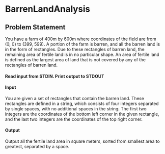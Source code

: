 # BarrenLandAnalysis

## Problem Statement

You have a farm of 400m by 600m where coordinates of the field are from (0, 0) to (399, 599). A portion of the farm is 
barren, and all the barren land is in the form of rectangles. Due to these rectangles of barren land, the remaining 
area of fertile land is in no particular shape. An area of fertile land is defined as the largest area of land that 
is not covered by any of the rectangles of barren land. 

#### Read input from STDIN. Print output to STDOUT 

#### Input 

You are given a set of rectangles that contain the barren land. These rectangles are defined in a string, which 
consists of four integers separated by single spaces, with no additional spaces in the string. The first two 
integers are the coordinates of the bottom left corner in the given rectangle, and the last two integers are 
the coordinates of the top right corner. 

#### Output 

Output all the fertile land area in square meters, sorted from smallest area to greatest, separated by a space. 
